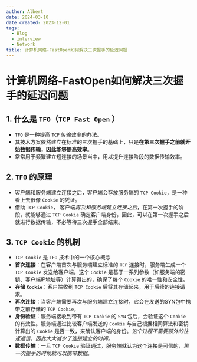 ```yaml
---
author: Albert
date: 2024-03-10
date created: 2023-12-01
tags:
  - Blog
  - interview
  - Network
title: 计算机网络-FastOpen如何解决三次握手的延迟问题
---
```


# 计算机网络-FastOpen如何解决三次握手的延迟问题

## 1. 什么是 `TFO`（`TCP Fast Open` ）

- `TFO` 是一种提高 `TCP` 传输效率的办法。
- 其技术方案依然建立在标准的三次握手的基础上，只是**在第三次握手之前就开始数据传输，因此能够提高效率**。
- 常常用于频繁建立短连接的场景当中，用以提升连接阶段的数据传输效率。

## 2. `TFO` 的原理

- 客户端和服务端建立连接之后，客户端会存放服务端的 `TCP Cookie`，是一种看上去很像 `Cookie` 的凭证。
- 借助 `TCP Cookie`， 客户端*再次和服务端建立连接之后*，在第一次握手的阶段，就能够通过 `TCP Cookie` 确定客户端身份，因此，可以在第一次握手之后就进行数据传输，不必等待三次握手全部结束。

## 3. `TCP Cookie` 的机制

- `TCP Cookie` 是 `TFO` 技术中的一个核心概念
- **首次连接**：在客户端首次与服务端建立标准的 `TCP` 连接时，服务端生成一个 `TCP Cookie` 发送给客户端。这个 `Cookie` 是基于一系列参数（如服务端的密钥、客户端IP地址等）计算得出的，确保了每个 `Cookie` 的唯一性和安全性。
- **存储 `Cookie`**：客户端收到 `TCP Cookie` 后将其存储起来，用于后续的连接请求。
- **再次连接**：当客户端需要再次与服务端建立连接时，它会在发送的SYN包中携带之前存储的 `TCP Cookie`。
- **身份验证**：服务端接收到带有 `TCP Cookie` 的 `SYN` 包后，会验证这个 `Cookie` 的有效性。服务端通过比较客户端发送的 `Cookie` 与自己根据相同算法和密钥计算出的 `Cookie` 是否一致，来确认客户端的身份。_这个过程不需要额外的往返通信，因此大大减少了连接建立的时间。_
- **数据传输**：一旦 `TCP Cookie` 验证通过，服务端就认为这个连接是可信的，_第一次握手的时候就可以携带数据_。
